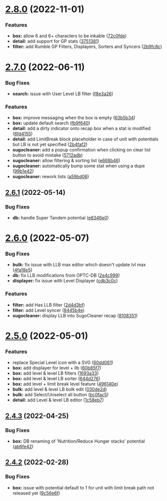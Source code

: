 # [2.8.0](https://github.com/Nagarian/optc-box-manager/compare/v2.7.0...v2.8.0) (2022-11-01)


### Features

* **box:** allow 6 and 6+ characters to be inkable ([72c0fde](https://github.com/Nagarian/optc-box-manager/commit/72c0fde530c962905f713d867f08fe4dd62b5f73))
* **detail:** add support for GP stats ([3751381](https://github.com/Nagarian/optc-box-manager/commit/3751381ec0122469db2da9ae02a4e6156408a3c2))
* **filter:** add Rumble GP Filters, Displayers, Sorters and Syncers ([2b9fc8c](https://github.com/Nagarian/optc-box-manager/commit/2b9fc8cd12444947f6dfdbb1e7cd4cf11b11843e))



# [2.7.0](https://github.com/Nagarian/optc-box-manager/compare/v2.6.1...v2.7.0) (2022-06-11)


### Bug Fixes

* **search:** issue with User Level LB filter ([f8e3a26](https://github.com/Nagarian/optc-box-manager/commit/f8e3a2602f4804f8147b53a3228f8cd287818f25))


### Features

* **box:** improve messaging when the box is empty ([63b5b34](https://github.com/Nagarian/optc-box-manager/commit/63b5b34e0f67db4445fa79d925a8bd5dda169694))
* **box:** update default search ([fb9f640](https://github.com/Nagarian/optc-box-manager/commit/fb9f6409bf1a19a6543e1e6e59be7904a791fc9e))
* **detail:** add a dirty indicator onto recap box when a stat is modified ([6fd4155](https://github.com/Nagarian/optc-box-manager/commit/6fd4155096078f3023118a2b9aaac3211002f266))
* **detail:** add LimitBreak block placeholder in case of unit with potentials but LB is not yet specified ([2b4faf2](https://github.com/Nagarian/optc-box-manager/commit/2b4faf2caa3ba8d4b78bba266b4b0d197493cbab))
* **sugocleaner:** add a popup confirmation when clicking on clear list button to avoid mistake ([5712adb](https://github.com/Nagarian/optc-box-manager/commit/5712adb83bb3a71081a8a74edf459b7a16080667))
* **sugocleaner:** allow filtering & sorting list ([e668b46](https://github.com/Nagarian/optc-box-manager/commit/e668b46cfcea01324fbcc6dba8818088f48d873a))
* **sugocleaner:** automatically bump some stat when using a dupe ([99b1e42](https://github.com/Nagarian/optc-box-manager/commit/99b1e42abd47b4b254e4762617aaab68a9da5b69))
* **sugocleaner:** rework lists ([a59bd06](https://github.com/Nagarian/optc-box-manager/commit/a59bd0652f70b7df6cef5f3f94a89f765ad13a31))



## [2.6.1](https://github.com/Nagarian/optc-box-manager/compare/v2.6.0...v2.6.1) (2022-05-14)


### Bug Fixes

* **db:** handle Super Tandem potential ([e8346e0](https://github.com/Nagarian/optc-box-manager/commit/e8346e0bbb8a77885295a42668f37889a120b40e))



# [2.6.0](https://github.com/Nagarian/optc-box-manager/compare/v2.5.0...v2.6.0) (2022-05-07)


### Bug Fixes

* **bulk:** fix issue with LLB max editor which doesn't update lvl max ([4fa18e5](https://github.com/Nagarian/optc-box-manager/commit/4fa18e53a616acad5381c0db4bf5c84dc6f0cfba))
* **db:** fix LLB  modifications from OPTC-DB ([2e4c999](https://github.com/Nagarian/optc-box-manager/commit/2e4c9997dd11c2b9ba9926d3e374964113cb04e8))
* **displayer:** fix issue with Level Displayer ([cdb3c0c](https://github.com/Nagarian/optc-box-manager/commit/cdb3c0ce75ec62b3dd42086294685d02dde2119e))


### Features

* **filter:** add Has LLB filter ([2d4d3bf](https://github.com/Nagarian/optc-box-manager/commit/2d4d3bf82899e1fff20096444fe32cec482913be))
* **filter:** add Level syncer ([8445b4e](https://github.com/Nagarian/optc-box-manager/commit/8445b4e45403b495d6b045f665c6dfd211649c38))
* **sugocleaner:** display LLB into SugoCleaner recap ([8108351](https://github.com/Nagarian/optc-box-manager/commit/8108351253b929bef37e5b33e1efa1535323f422))



# [2.5.0](https://github.com/Nagarian/optc-box-manager/compare/v2.4.3...v2.5.0) (2022-05-01)


### Features

* replace Special Level icon with a SVG ([60dd061](https://github.com/Nagarian/optc-box-manager/commit/60dd061d6ae9d45b52c327597bd917f8a7d26a23))
* **box:** add displayer for level + llb ([60b85f7](https://github.com/Nagarian/optc-box-manager/commit/60b85f73c4f503f7138c37dc04fed782819e5558))
* **box:** add level & level LB filters ([1693a33](https://github.com/Nagarian/optc-box-manager/commit/1693a334c259b8414187034bfbe36b87d0b3b56c))
* **box:** add level & level LB sorter ([644d276](https://github.com/Nagarian/optc-box-manager/commit/644d2760ef095e618f9a4c3b1e25aefb8a5e9861))
* **box:** add level + limit break level feature ([496140e](https://github.com/Nagarian/optc-box-manager/commit/496140eaed1f8db82c9a54d1a8df6684df0190bc))
* **bulk:** add level & level LB bulk edit ([030de2d](https://github.com/Nagarian/optc-box-manager/commit/030de2d2ca21909f4ed0836fd0a7c0d1c14e28f2))
* **bulk:** add Select/Unselect all button ([bc0fac5](https://github.com/Nagarian/optc-box-manager/commit/bc0fac5f51c8347bd35fb2e1aa15214d0edcd9f9))
* **detail:** add Level & level LB editor ([1c58eb7](https://github.com/Nagarian/optc-box-manager/commit/1c58eb76e9f27f30cfb1583d981c047e2d0e1e8b))



## [2.4.3](https://github.com/Nagarian/optc-box-manager/compare/v2.4.2...v2.4.3) (2022-04-25)


### Bug Fixes

* **box:** DB renaming of 'Nutrition/Reduce Hunger stacks' potential ([ab6fe42](https://github.com/Nagarian/optc-box-manager/commit/ab6fe427462c68b801a5fd90557249d6f4a81faa))



## [2.4.2](https://github.com/Nagarian/optc-box-manager/compare/v2.4.1...v2.4.2) (2022-02-28)


### Bug Fixes

* **box:** issue with potential default to 1 for unit with limit break path not released yet ([9c56e6f](https://github.com/Nagarian/optc-box-manager/commit/9c56e6fa2370cbe02a7df121c136ed8dda9ef00a))



